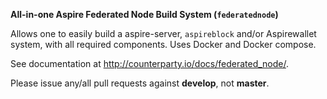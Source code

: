 **All-in-one Aspire Federated Node Build System (`federatednode`)**

Allows one to easily build a aspire-server, `aspireblock` and/or Aspirewallet system, with all required components. Uses Docker and Docker compose.

See documentation at <http://counterparty.io/docs/federated_node/>.

Please issue any/all pull requests against **develop**, not **master**.
